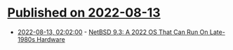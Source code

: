 # [Published on 2022-08-13](index.md)

* [2022-08-13, 02:02:00](https://tech.slashdot.org/story/22/08/12/1958253/netbsd-93-a-2022-os-that-can-run-on-late-1980s-hardware?utm_source=rss1.0mainlinkanon&utm_medium=feed) - [NetBSD 9.3: A 2022 OS That Can Run On Late-1980s Hardware](https://tech.slashdot.org/story/22/08/12/1958253/netbsd-93-a-2022-os-that-can-run-on-late-1980s-hardware?utm_source=rss1.0mainlinkanon&utm_medium=feed)
